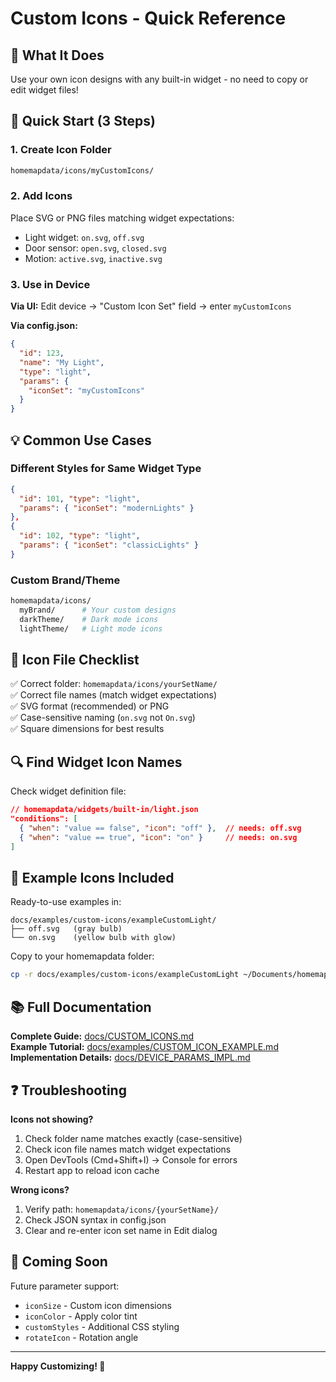 # Custom Icons - Quick Reference

## 🎨 What It Does

Use your own icon designs with any built-in widget - no need to copy or edit widget files!

## 🚀 Quick Start (3 Steps)

### 1. Create Icon Folder
```bash
homemapdata/icons/myCustomIcons/
```

### 2. Add Icons
Place SVG or PNG files matching widget expectations:
- Light widget: `on.svg`, `off.svg`
- Door sensor: `open.svg`, `closed.svg`
- Motion: `active.svg`, `inactive.svg`

### 3. Use in Device
**Via UI:** Edit device → "Custom Icon Set" field → enter `myCustomIcons`

**Via config.json:**
```json
{
  "id": 123,
  "name": "My Light",
  "type": "light",
  "params": {
    "iconSet": "myCustomIcons"
  }
}
```

## 💡 Common Use Cases

### Different Styles for Same Widget Type
```json
{
  "id": 101, "type": "light", 
  "params": { "iconSet": "modernLights" }
},
{
  "id": 102, "type": "light", 
  "params": { "iconSet": "classicLights" }
}
```

### Custom Brand/Theme
```bash
homemapdata/icons/
  myBrand/      # Your custom designs
  darkTheme/    # Dark mode icons
  lightTheme/   # Light mode icons
```

## 📝 Icon File Checklist

✅ Correct folder: `homemapdata/icons/yourSetName/`  
✅ Correct file names (match widget expectations)  
✅ SVG format (recommended) or PNG  
✅ Case-sensitive naming (`on.svg` not `On.svg`)  
✅ Square dimensions for best results  

## 🔍 Find Widget Icon Names

Check widget definition file:
```json
// homemapdata/widgets/built-in/light.json
"conditions": [
  { "when": "value == false", "icon": "off" },  // needs: off.svg
  { "when": "value == true", "icon": "on" }     // needs: on.svg
]
```

## 🎁 Example Icons Included

Ready-to-use examples in:
```
docs/examples/custom-icons/exampleCustomLight/
├── off.svg   (gray bulb)
└── on.svg    (yellow bulb with glow)
```

Copy to your homemapdata folder:
```bash
cp -r docs/examples/custom-icons/exampleCustomLight ~/Documents/homemapdata/icons/
```

## 📚 Full Documentation

**Complete Guide:** [docs/CUSTOM_ICONS.md](CUSTOM_ICONS.md)  
**Example Tutorial:** [docs/examples/CUSTOM_ICON_EXAMPLE.md](examples/CUSTOM_ICON_EXAMPLE.md)  
**Implementation Details:** [docs/DEVICE_PARAMS_IMPL.md](DEVICE_PARAMS_IMPL.md)

## ❓ Troubleshooting

**Icons not showing?**
1. Check folder name matches exactly (case-sensitive)
2. Check icon file names match widget expectations
3. Open DevTools (Cmd+Shift+I) → Console for errors
4. Restart app to reload icon cache

**Wrong icons?**
1. Verify path: `homemapdata/icons/{yourSetName}/`
2. Check JSON syntax in config.json
3. Clear and re-enter icon set name in Edit dialog

## 🚀 Coming Soon

Future parameter support:
- `iconSize` - Custom icon dimensions
- `iconColor` - Apply color tint
- `customStyles` - Additional CSS styling
- `rotateIcon` - Rotation angle

---

**Happy Customizing! 🎨**
